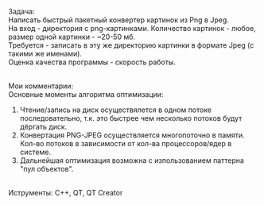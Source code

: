 Задача:<br>
Написать быстрый пакетный конвертер картинок из Png в Jpeg.<br>
На вход - директория с png-картинками. Количество картинок - любое, размер одной картинки - ~20-50 мб.<br>
Требуется - записать в эту же директорию картинки в формате Jpeg (с такими же именами).<br>
Оценка качества программы - скорость работы.<br><br>

Мои комментарии:<br>
Основные моменты алгоритма оптимизации:<br>
1. Чтение/запись на диск осуществялется в одном потоке последовательно, т.к. это быстрее чем несколько потоков будут дёргать диск.<br>
2. Конвертация PNG-JPEG осуществляется многопоточно в памяти. Кол-во потоков в зависимости от кол-ва процессоров/ядер в системе.<br>
3. Дальнейшая оптимизация возможна с изпользованием паттерна "пул объектов".<br><br>

Иструменты: C++, QT, QT Creator

